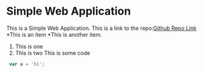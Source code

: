 ﻿# Simple Web Application
 This is a Simple Web Application. This is a link to the repo:[Github Repo Link](https://github.com/Arctos238/cprg-352-lab-1/)
*This is an item
*This is another item.
1. This is one
2. This is two
    This is some code
```javascript
 var a = 'hi';
```
